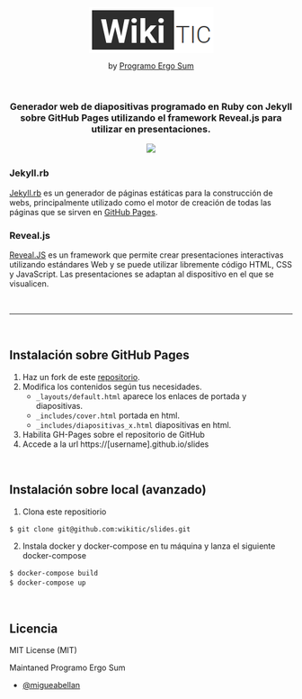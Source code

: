 <div align="center">
  <img align="center" src="images/logo-wikitic.png"/>

  by [Programo Ergo Sum](https://github.com/ProgramoErgoSum)
  
  <br />

  ### Generador web de diapositivas programado en Ruby con **Jekyll** sobre GitHub Pages utilizando el framework **Reveal.js** para utilizar en presentaciones.
  
  <a target="_blank" href="https://github.com/wikitic/slides/blob/master/LICENSE">
    <img src="https://badgen.net/badge/license/MIT/orange">
  </a>
</div>

### Jekyll.rb

[Jekyll.rb](https://jekyllrb.com/) es un generador de páginas estáticas para la construcción de webs, principalmente utilizado como el motor de creación de todas las páginas que se sirven en [GitHub Pages](https://pages.github.com/).

### Reveal.js

[Reveal.JS](https://revealjs.com/#/) es un framework que permite crear presentaciones interactivas utilizando estándares Web y se puede utilizar libremente código HTML, CSS y JavaScript. Las presentaciones se adaptan al dispositivo en el que se visualicen.

<br /><hr /><br />

## Instalación sobre GitHub Pages

1. Haz un fork de este [repositorio](https://github.com/wikitic/slides).
2. Modifica los contenidos según tus necesidades.
   - `_layouts/default.html` aparece los enlaces de portada y diapositivas.
   - `_includes/cover.html` portada en html.
   - `_includes/diapositivas_x.html` diapositivas en html.
3. Habilita GH-Pages sobre el repositorio de GitHub
4. Accede a la url https://[username].github.io/slides



<br />



## Instalación sobre local (avanzado)

1. Clona este repositiorio

```sh
$ git clone git@github.com:wikitic/slides.git
```

2. Instala docker y docker-compose en tu máquina y lanza el siguiente docker-compose

```sh
$ docker-compose build
$ docker-compose up
```



<br />



## Licencia

MIT License (MIT)

Maintaned Programo Ergo Sum
- [@migueabellan](https://github.com/migueabellan)

